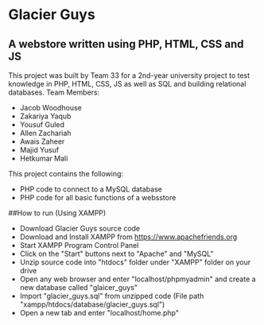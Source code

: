 # Glacier Guys #

## A webstore written using PHP, HTML, CSS and JS ##

This project was built by Team 33 for a 2nd-year university project to test knowledge in PHP, HTML, CSS, JS as well as SQL and building relational databases.
Team Members: 
* Jacob Woodhouse
* Zakariya Yaqub
* Yousuf Guled
* Allen Zachariah
* Awais Zaheer
* Majid Yusuf
* Hetkumar Mali

This project contains the following:

* PHP code to connect to a MySQL database
* PHP code for all basic functions of a websstore


##How to run (Using XAMPP)

* Download Glacier Guys source code
* Download and Install XAMPP from https://www.apachefriends.org
* Start XAMPP Program Control Panel
* Click on the "Start" buttons next to "Apache" and "MySQL"
* Unzip source code into "htdocs" folder under "XAMPP" folder on your drive
* Open any web browser and enter "localhost/phpmyadmin" and create a new database called "glaicer_guys"
* Import "glacier_guys.sql" from unzipped code (File path "xampp/htdocs/database/glacier_guys.sql")
* Open a new tab and enter "localhost/home.php"
